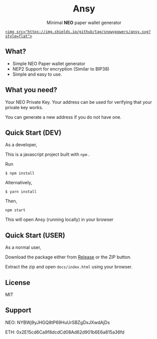 <h1 align="center">Ansy</h1>

<p align="center">
  Minimal <b>NEO</b> paper wallet generator
</p>

<p align="center">
  <a href="https://github.com/snowypowers/ansy/releases">

    <img src="https://img.shields.io/github/tag/snowypowers/ansy.svg?style=flat">

  </a>
</p>

## What?

* Simple NEO Paper wallet generator
* NEP2 Support for encryption (Similar to BIP38)
* Simple and easy to use.

## What you need?

Your NEO Private Key. Your address can be used for verifying that your private key works.

You can generate a new address if you do not have one.

## Quick Start (DEV)

As a developer, 

This is a javascript project built with `npm` .

Run

```
$ npm install
```

Alternatively, 

```
$ yarn install
```

Then, 

```
npm start
```

This will open Ansy (running locally) in your browser

## Quick Start (USER)

As a normal user, 

Download the package either from [Release](https://github.com/snowypowers/ansy/releases) or the ZIP button.

Extract the zip and open `docs/index.html` using your browser.

## License

MIT

## Support

NEO: NYBWj9yJHGQ8tP69HuUrSBZgDxJXwdAjDs

ETH: 0x2E15cd6Ca9f8dcdCd08Ad62d901b6E6a815a36fd
